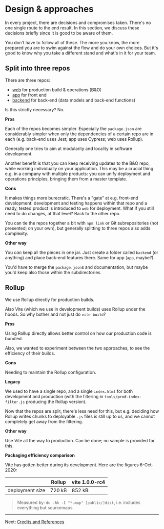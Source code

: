 # Design & approaches

In every project, there are decisions and compromises taken. There's no one single route to the end result. In this section, we discuss these decisions briefly since it is good to be aware of them.

You don't have to follow all of these. The more you know, the more prepared you are to swim against the flow and do your own choices. But it's good to know why you take a different stand and what's in it for your team.


## Split into three repos

There are three repos:

- [web]() for production build & operations (B&O)
- [app]() for front end
- [backend]() for back-end (data models and back-end functions) 

Is this strictly necessary? No.

**Pros**

Each of the repos becomes simpler. Especially the `package.json` are considerably simpler when only the dependencies of a certain repo are in each (e.g. back-end uses Jest; app uses Cypress; web uses Rollup).

Generally one tries to aim at modularity and locality in software development.

Another benefit is that you can keep receiving updates to the B&O repo, while working individually on your application. This may be a crucial thing e.g. in a company with multiple products: you can unify deployment and operations principles, bringing them from a master template.

**Cons**

It makes things more burecratic. There's a "gate" at e.g. front-end development: development and testing happens within that repo and a ready, tested product is introduced to `web` for deployment. What if you still need to do changes, at that level? Back to the other repo.

You can tie the repos together a bit with `npm link` or Git subrepositories (not presented; on your own), but generally splitting to three repos also adds complexity.

**Other way**

You *can* keep all the pieces in one jar. Just create a folder called `backend` (or anything) and place back-end features there. Same for app (`app`, maybe?).

You'd have to merge the `package.json`s and documentation, but maybe you'd keep also those within the subdirectories.


## Rollup

We use Rollup directly for production builds.

Also Vite (which we use in development builds) uses Rollup under the hoods. So why bother and not just do `vite build`?

**Pros**

Using Rollup directly allows better control on how our production code is bundled. 

Also, we wanted to experiment between the two approaches, to see the efficiency of their builds.

**Cons**

Needing to maintain the Rollup configuration.

**Legacy**

We used to have a single repo, and a single `index.html` for both development and production (with the filtering in `tools/prod-index-filter.js` producing the Rollup version).

Now that the repos are split, there's less need for this, but e.g. deciding how Rollup writes chunks to deployable `.js` files is still up to us, and we cannot completely get away from the filtering.

**Other way**

Use Vite all the way to production. Can be done; no sample is provided for this.

**Packaging efficiency comparison**

Vite has gotten better during its development. Here are the figures 6-Oct-2020:

||Rollup|vite 1.0.0-rc4|
|---|---|---|
|deployment size|720 kB|852 kB|

>Measured by: `du -hk -I "*.map" [public/]dist`, i.e. includes everything but sourcemaps.


<!-- cut
Vite used to say in its docs:

>because native ES module imports result in waterfall network requests that are simply too punishing for page load time in production.

This is not necessarily true. With HTTP/2 hosting, meaningful number of `.js` files (< ~100) and "modulepreload", such import cascades can be kept in check.

Philip Walton has pioneered this approach, see ["Using Native JavaScript Modules in Production Today"](https://philipwalton.com/articles/using-native-javascript-modules-in-production-today/) (blog, Aug 2019)
-->


<!--
...more design approaches here
-->


---

Next: [Credits and References](./README.6-credits.md)

